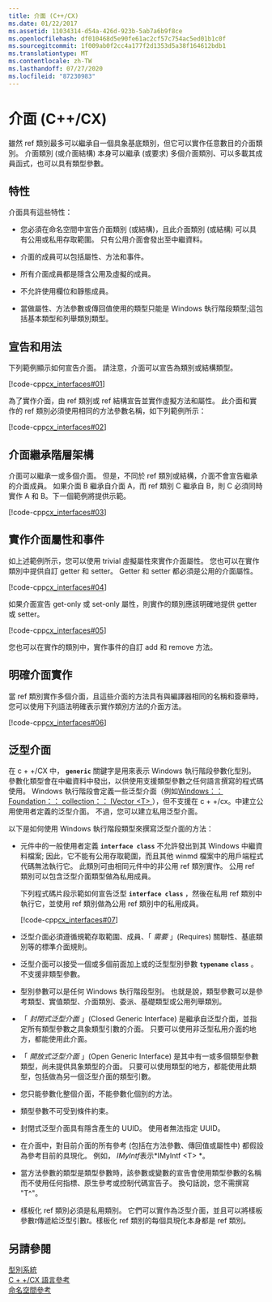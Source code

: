 ```yaml
---
title: 介面 (C++/CX)
ms.date: 01/22/2017
ms.assetid: 11034314-d54a-426d-923b-5ab7a6b9f8ce
ms.openlocfilehash: df010468d5e90fe61ac2cf57c754ac5ed01b1c0f
ms.sourcegitcommit: 1f009ab0f2cc4a177f2d1353d5a38f164612bdb1
ms.translationtype: MT
ms.contentlocale: zh-TW
ms.lasthandoff: 07/27/2020
ms.locfileid: "87230983"
---
```

# <a name="interfaces-ccx"></a>介面 (C++/CX)

雖然 ref 類別最多可以繼承自一個具象基底類別，但它可以實作任意數目的介面類別。 介面類別 (或介面結構) 本身可以繼承 (或要求) 多個介面類別、可以多載其成員函式，也可以具有類型參數。

## <a name="characteristics"></a>特性

介面具有這些特性：

- 您必須在命名空間中宣告介面類別 (或結構)，且此介面類別 (或結構) 可以具有公用或私用存取範圍。 只有公用介面會發出至中繼資料。

- 介面的成員可以包括屬性、方法和事件。

- 所有介面成員都是隱含公用及虛擬的成員。

- 不允許使用欄位和靜態成員。

- 當做屬性、方法參數或傳回值使用的類型只能是 Windows 執行階段類型;這包括基本類型和列舉類別類型。

## <a name="declaration-and-usage"></a>宣告和用法

下列範例顯示如何宣告介面。 請注意，介面可以宣告為類別或結構類型。

[!code-cpp[cx_interfaces#01](../cppcx/codesnippet/CPP/interfacestest/class1.h#01)]

為了實作介面，由 ref 類別或 ref 結構宣告並實作虛擬方法和屬性。 此介面和實作的 ref 類別必須使用相同的方法參數名稱，如下列範例所示：

[!code-cpp[cx_interfaces#02](../cppcx/codesnippet/CPP/interfacestest/class1.h#02)]

## <a name="interface-inheritance-hierarchies"></a>介面繼承階層架構

介面可以繼承一或多個介面。 但是，不同於 ref 類別或結構，介面不會宣告繼承的介面成員。 如果介面 B 繼承自介面 A，而 ref 類別 C 繼承自 B，則 C 必須同時實作 A 和 B。下一個範例將提供示範。

[!code-cpp[cx_interfaces#03](../cppcx/codesnippet/CPP/interfacestest/class1.h#03)]

## <a name="implementing-interface-properties-and-events"></a>實作介面屬性和事件

如上述範例所示，您可以使用 trivial 虛擬屬性來實作介面屬性。 您也可以在實作類別中提供自訂 getter 和 setter。  Getter 和 setter 都必須是公用的介面屬性。

[!code-cpp[cx_interfaces#04](../cppcx/codesnippet/CPP/interfacestest/class1.h#04)]

如果介面宣告 get-only 或 set-only 屬性，則實作的類別應該明確地提供 getter 或 setter。

[!code-cpp[cx_interfaces#05](../cppcx/codesnippet/CPP/interfacestest/class1.h#05)]

您也可以在實作的類別中，實作事件的自訂 add 和 remove 方法。

## <a name="explicit-interface-implementation"></a>明確介面實作

當 ref 類別實作多個介面，且這些介面的方法具有與編譯器相同的名稱和簽章時，您可以使用下列語法明確表示實作類別方法的介面方法。

[!code-cpp[cx_interfaces#06](../cppcx/codesnippet/CPP/interfacestest/class1.h#06)]

## <a name="generic-interfaces"></a>泛型介面

在 c + +/CX 中， **`generic`** 關鍵字是用來表示 Windows 執行階段參數化型別。 參數化類型會在中繼資料中發出，以供使用支援類型參數之任何語言撰寫的程式碼使用。 Windows 執行階段會定義一些泛型介面（例如[Windows：： Foundation：： collection：： IVector \<T> ](/uwp/api/windows.foundation.collections.ivector-1)），但不支援在 c + +/cx。中建立公用使用者定義的泛型介面。 不過，您可以建立私用泛型介面。

以下是如何使用 Windows 執行階段類型來撰寫泛型介面的方法：

- 元件中的一般使用者定義 **`interface class`** 不允許發出到其 Windows 中繼資料檔案; 因此，它不能有公用存取範圍，而且其他 winmd 檔案中的用戶端程式代碼無法執行它。 此類別可由相同元件中的非公用 ref 類別實作。 公用 ref 類別可以包含泛型介面類型做為私用成員。

   下列程式碼片段示範如何宣告泛型 **`interface class`** ，然後在私用 ref 類別中執行它，並使用 ref 類別做為公用 ref 類別中的私用成員。

   [!code-cpp[cx_interfaces#07](../cppcx/codesnippet/CPP/interfacestest/class1.h#07)]

- 泛型介面必須遵循規範存取範圍、成員、「 *需要* 」(Requires) 關聯性、基底類別等的標準介面規則。

- 泛型介面可以接受一個或多個前面加上或的泛型型別參數 **`typename`** **`class`** 。 不支援非類型參數。

- 型別參數可以是任何 Windows 執行階段型別。 也就是說，類型參數可以是參考類型、實值類型、介面類別、委派、基礎類型或公用列舉類別。

- 「 *封閉式泛型介面* 」(Closed Generic Interface) 是繼承自泛型介面，並指定所有類型參數之具象類型引數的介面。 只要可以使用非泛型私用介面的地方，都能使用此介面。

- 「 *開放式泛型介面* 」(Open Generic Interface) 是其中有一或多個類型參數類型，尚未提供具象類型的介面。 只要可以使用類型的地方，都能使用此類型，包括做為另一個泛型介面的類型引數。

- 您只能參數化整個介面，不能參數化個別的方法。

- 類型參數不可受到條件約束。

- 封閉式泛型介面具有隱含產生的 UUID。 使用者無法指定 UUID。

- 在介面中，對目前介面的所有參考 (包括在方法參數、傳回值或屬性中) 都假設為參考目前的具現化。 例如， *IMyIntf*表示*IMyIntf \<T> *。

- 當方法參數的類型是類型參數時，該參數或變數的宣告會使用類型參數的名稱而不使用任何指標、原生參考或控制代碼宣告子。 換句話說，您不需撰寫 "T^"。

- 樣板化 ref 類別必須是私用類別。 它們可以實作為泛型介面，並且可以將樣板參數*t*傳遞給泛型引數*t*。樣板化 ref 類別的每個具現化本身都是 ref 類別。

## <a name="see-also"></a>另請參閱

[型別系統](../cppcx/type-system-c-cx.md)<br/>
[C + +/CX 語言參考](../cppcx/visual-c-language-reference-c-cx.md)<br/>
[命名空間參考](../cppcx/namespaces-reference-c-cx.md)
